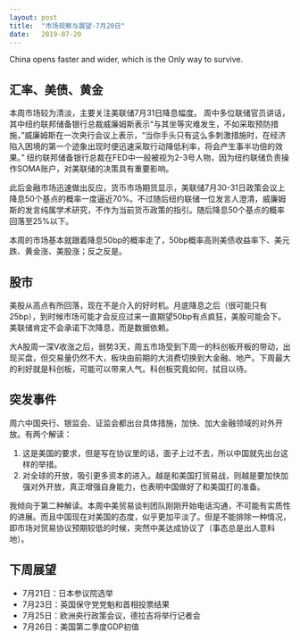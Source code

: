```yaml
---
layout: post
title:  "市场观察与展望-7月20日"
date:   2019-07-20
---
```


China opens faster and wider, which is the Only way to survive.

## 汇率、美债、黄金
本周市场较为清淡，主要关注美联储7月31日降息幅度。
周中多位联储官员讲话，其中纽约联邦储备银行总裁威廉姆斯表示“与其坐等灾难发生，不如采取预防措施，”威廉姆斯在一次央行会议上表示，“当你手头只有这么多刺激措施时，在经济陷入困境的第一个迹象出现时便迅速采取行动降低利率，将会产生事半功倍的效果。”
纽约联邦储备银行总裁在FED中一般被视为2-3号人物，因为纽约联储负责操作SOMA账户，对美联储的决策具有重要影响。

此后金融市场迅速做出反应，货币市场期货显示，美联储7月30-31日政策会议上降息50个基点的概率一度逼近70%。不过随后纽约联储一位发言人澄清，威廉姆斯的发言纯属学术研究，不作为当前货币政策的指引。随后降息50个基点的概率回落至25%以下。

本周的市场基本就跟着降息50bp的概率走了，50bp概率高则美债收益率下、美元跌、黄金涨、美股涨；反之反是。

## 股市
美股从高点有所回落，现在不是介入的好时机。月底降息之后（很可能只有25bp），到时候市场可能才会反应过来一直期望50bp有点疯狂，美股可能会下。美联储肯定不会承诺下次降息，而是数据依赖。

大A股周一深V收涨之后，弱势3天，周五市场受到下周一的科创板开板的带动，出现买盘，但交易量仍然不大，板块由前期的大消费切换到大金融、地产。下周最大的利好就是科创板，可能可以带来人气。科创板究竟如何，拭目以待。

## 突发事件
周六中国央行、银监会、证监会都出台具体措施，加快、加大金融领域的对外开放。有两个解读：
1.	这是美国的要求，但是写在协议里的话，面子上过不去，所以中国就先出台这样的举措。
2.	对全球的开放，吸引更多资本的进入。越是和美国打贸易战，则越是要加快加强对外开放，真正增强自身能力，也表明中国做好了和美国打的准备。

我倾向于第二种解读。本周中美贸易谈判团队刚刚开始电话沟通，不可能有实质性的进展。而且中国现在对美国的态度，似乎更加平淡了。但是不能排除一种情况，即市场对贸易协议预期较低的时候，突然中美达成协议了（事态总是出人意料地）。

## 下周展望
* 7月21日：日本参议院选举
* 7月23日：英国保守党党魁和首相投票结果
* 7月25日：欧洲央行政策会议，德拉吉将举行记者会
* 7月26日：美国第二季度GDP初值
